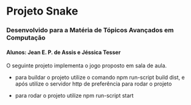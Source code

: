 # Projeto Snake 

### Desenvolvido para a Matéria de Tópicos Avançados em Computação
#### Alunos: Jean E. P. de Assis e Jéssica Tesser

O seguinte projeto implementa o jogo proposto em sala de aula.

- para buildar o projeto utilize o comando npm run-script build dist, e após utilize o servidor http de preferência para rodar o projeto

- para rodar o projeto utilize npm run-script start